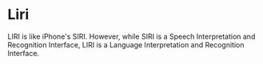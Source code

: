 # Liri
LIRI is like iPhone's SIRI. However, while SIRI is a Speech Interpretation and Recognition Interface, LIRI is a Language Interpretation and Recognition Interface.
